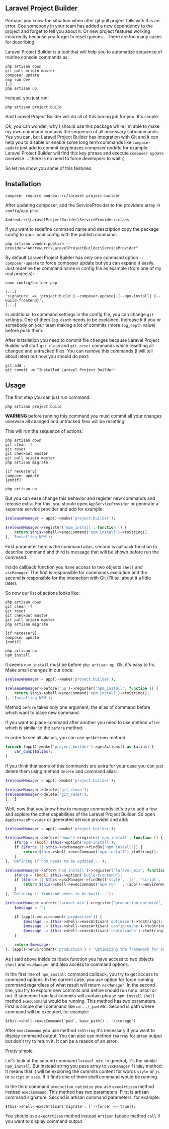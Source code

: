 ## Laravel Project Builder

Perhaps you know the situation when after git pull project falls with this an error. Cos somebody in your team has added a new dependency to the project and forget to tell you about it.
Or new project features working incorrectly because you forget to reset queues… There are too many cases for describing.

Laravel Project Builder is a tool that will help you to automatize sequence of routine console commands as:

```
php artisan down
git pull origin master
composer update
nmp run dev
[…]
php artisan up
```

Instead, you just run:

```
php artisan project:build
```

And Laravel Project Builder will do all of this boring job for you. It's simple.

Ok, you can wonder, why I should use this package while I'm able to make my own command contains the sequence of all necessary subcommands. Yes you can, but Laravel Project Builder has integration with Git and it can help you to disable or enable some long term commands like `composer update` just add to commit keyphrases _composer update_ for example. Laravel Project Builder will find this key phrase and execute `composer update` overwise ... there is no need to force developers to wait :)

So let me show you some of this features.

## Installation

```
composer require andrewlrrr/laravel-project-builder
```

After updating composer, add the ServiceProvider to the providers array in `config/app.php`:

```
AndrewLrrr\LaravelProjectBuilder\ServiceProvider::class
```

If you want to redefine command name and description copy the package config to your local config with the publish command:

```
php artisan vendor:publish --provider="AndrewLrrr\LaravelProjectBuilder\ServiceProvider"
```

By default Laravel Project Builder has only one command option `--composer-update` to force composer update but you can expand it easily. Just redefine the command name in config file as example (from one of my real projects):

```
nano config/builder.php

[...]
'signature' => 'project:build {--composer-update} {--npm-install} {--build-frontend}',
[...]
```

In additional to command settings in the config file, you can change `git` settings. One of them `log_depth` needs to be explained. Increase it if you or somebody on your team making a lot of commits (more `log_depth` value) before push them.

After installation you need to commit file changes because Laravel Project Builder will start `git clean` and `git reset` commands which resetting all changed and untracked files. You can remove this commands (I will tell about later) but now you should do next:

```
git add .
git commit -m "Installed Laravel Project Builder"
```

## Usage

The first step you can just run command:

```
php artisan project:build
```

**WARNING** before running this command you must commit all your changes overwise all changed and untracked files will be resetting!

This will run the sequence of actions:

```
php artisan down
git clean -f
git reset
git checkout master
git pull origin master
php artisan migrate

[if necessary]
composer update
[endif]

php artisan up
```

But you can ease change this behavior and register new commands and remove extra. For this, you should open `AppServiceProvider` or generate a separate service provider and add for example:

```php
$releaseManager = app()->make('project.builder');

$releaseManager->register('npm_install', function () {
    return $this->shell->execCommand('npm install')->toString();
}, 'Installing NPM');
```

First parameter here is the command alias, second is callback function to describe command and third is message that will be shown before run the command.

Inside callback function you have access to two objects `shell` and `vscManager`. The first is responsible for commands execution and the second is responsible for the interaction with Git (I'll tell about it a little later).

So now our list of actions looks like:

```
php artisan down
git clean -f
git reset
git checkout master
git pull origin master
php artisan migrate

[if necessary]
composer update
[endif]

php artisan up
npm_install
```

It seems `npm_install` must be before `php artisan up`. Ok, it's easy to fix. Make small changes in our code:

```php
$releaseManager = app()->make('project.builder');

$releaseManager->before('up')->register('npm_install', function () {
    return $this->shell->execCommand('npm install')->toString();
}, 'Installing NPM');
```

Method `before` takes only one argument, the alias of command before which want to place new command.

If you want to place command after another you need to use method `after` which is similar to the `before` method.

In order to see all aliases, you can use `getActions` method:

```php
foreach (app()->make('project.builder')->getActions() as $alias) {
    var_dump($alias);
}
```

If you think that some of this commands are extra for your case you can just delete them using method `delete` and command alias:

```php
$releaseManager = app()->make('project.builder');

$releaseManager->delete('git_clean');
$releaseManager->delete('git_reset');
[...]
```

Well, now that you know how to manage commands let's try to add a few and explore the other capabilities of the Laravel Project Builder. So open `AppServiceProvider` or generated service provider and add:

```php
$releaseManager = app()->make('project.builder');

$releaseManager->before('down')->register('npm_install', function () {
    $force = (bool) $this->option('npm-install');
    if ($force || $this->vscManager->findBy('npm install')) {
        return $this->shell->execCommand('npm install')->toString();
    }
}, 'Defining if npm needs to be updated...');

$releaseManager->after('npm_install')->register('laravel_mix', function () {
    $force = (bool) $this->option('build-frontend');
    if ($force || $this->vscManager->findBy(['style', 'js', 'script', 'sass'])) {
        return $this->shell->execCommand('npm run ' . (app()->environment('production') ? 'production' : 'dev'))->toString();
    }
}, 'Defining if frontend needs to be built...');

$releaseManager->after('laravel_mix')->register('production_optimize', function () {
    $message = '';

    if (app()->environment('production')) {
        $message .= $this->shell->execArtisan('optimize')->toString();
        $message .= $this->shell->execArtisan('config:cache')->toString();
        $message .= $this->shell->execArtisan('route:cache')->toString();
    }

    return $message;
}, (app()->environment('production') ? 'Optimizing the framework for better perfomance' : ''));
```

As I said above inside callback function you have access to two objects `shell` and `vscManager` and also access to command options.

In the first line of `npm_install` command callback, you try to get access to command options. In the current case, you use option for force running command regardless of what result will return `vskManager`. In the second line, you try to explore new commits and define should run nmp install or not. If someone from last commits will contain phrase `npm install` `shell` method `execCommand` would be running. This method has two parameters. First is simple shell command like `cd ../`, `pwd` etc. Second is path where command will be executed, for example:

```
$this->shell->execCommand('pwd', base_path() . '/storage')
```

After `execCommand` you use method `toString` it's necessary if you want to display command output. You can also use method `toArray` for array output but don't try to return it. It can be a reason of an error.

Pretty simple.

Let's look at the second command `laravel_mix`. In general, it's the similar `npm_install`. But instead string you pass array to `vscManager` `findBy` method. It means that it will be exploring the commits content for words `style` or `js` or `script` or `sass`. If it finds one of them shell command would be running.

In the third command `production_optimize` you use `execArtisan` method instead `execCommand`. This method has two parameters. First is artisan command signature. Second is artisan command parameters, for example:

```
$this->shell->execArtisan('migrate', ['--force' => true]);
```

You should use `execArtisan` method instead `Artisan` facade method `call` if you want to display command output.